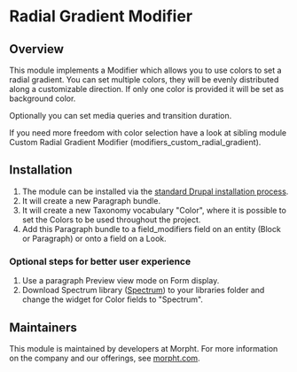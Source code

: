 # Radial Gradient Modifier

## Overview
This module implements a Modifier which allows you to use colors to set a
radial gradient. You can set multiple colors, they will be evenly distributed
along a customizable direction. If only one color is provided it will be set
as background color.

Optionally you can set media queries and transition duration.

If you need more freedom with color selection have a look at sibling module
Custom Radial Gradient Modifier (modifiers_custom_radial_gradient).

## Installation
1. The module can be installed via the
[standard Drupal installation process](http://drupal.org/node/1897420).
2. It will create a new Paragraph bundle.
3. It will create a new Taxonomy vocabulary "Color", where it is possible to
set the Colors to be used throughout the project.
4. Add this Paragraph bundle to a field_modifiers field on an entity (Block or
Paragraph) or onto a field on a Look.

### Optional steps for better user experience
1. Use a paragraph Preview view mode on Form display.
2. Download Spectrum library ([Spectrum](http://bgrins.github.io/spectrum)) to
your libraries folder and change the widget for Color fields to "Spectrum".

## Maintainers
This module is maintained by developers at Morpht. For more information on
the company and our offerings, see [morpht.com](http://morpht.com).
